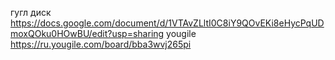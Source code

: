 гугл диск https://docs.google.com/document/d/1VTAvZLltI0C8iY9QOvEKi8eHycPqUDmoxQOku0HOwBU/edit?usp=sharing
yougile https://ru.yougile.com/board/bba3wvj265pi

